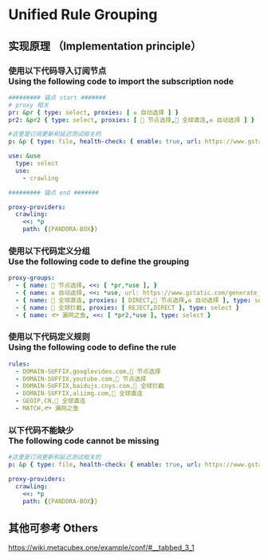 # Unified Rule Grouping

## 实现原理 （Implementation principle）
### 使用以下代码导入订阅节点 <br> Using the following code to import the subscription node 
```yaml
######### 锚点 start #######
# proxy 相关
pr: &pr { type: select, proxies: [ ♻️ 自动选择 ] }
pr2: &pr2 { type: select, proxies: [ 🚀 节点选择,🎯 全球直连,♻️ 自动选择 ] }

#这里是订阅更新和延迟测试相关的
p: &p { type: file, health-check: { enable: true, url: https://www.gstatic.com/generate_204, interval: 900 } }

use: &use
  type: select
  use:
    - crawling

######### 锚点 end #######

proxy-providers:
  crawling:
    <<: *p
    path: {{PANDORA-BOX}}
```

### 使用以下代码定义分组 <br> Use the following code to define the grouping
```yaml
proxy-groups:
  - { name: 🚀 节点选择, <<: [ *pr,*use ], }
  - { name: ♻️ 自动选择, <<: *use, url: https://www.gstatic.com/generate_204,lazy: true,interval: 3600,tolerance: 50, type: url-test }
  - { name: 🎯 全球直连, proxies: [ DIRECT,🚀 节点选择,♻️ 自动选择 ], type: select }
  - { name: 🛑 全球拦截, proxies: [ REJECT,DIRECT ], type: select }
  - { name: 🐟 漏网之鱼, <<: [ *pr2,*use ], type: select }
```

### 使用以下代码定义规则 <br> Using the following code to define the rule
```yaml
rules:
  - DOMAIN-SUFFIX,googlevideo.com,🚀 节点选择
  - DOMAIN-SUFFIX,youtube.com,🚀 节点选择
  - DOMAIN-SUFFIX,baidujs.cnys.com,🛑 全球拦截
  - DOMAIN-SUFFIX,aliimg.com,🎯 全球直连
  - GEOIP,CN,🎯 全球直连
  - MATCH,🐟 漏网之鱼
```

### 以下代码不能缺少 <br> The following code cannot be missing
```yaml
#这里是订阅更新和延迟测试相关的
p: &p { type: file, health-check: { enable: true, url: https://www.gstatic.com/generate_204, interval: 900 } }

proxy-providers:
  crawling:
    <<: *p
    path: {{PANDORA-BOX}}
```

## 其他可参考 Others
https://wiki.metacubex.one/example/conf/#__tabbed_3_1